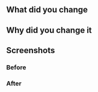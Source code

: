 <!-- Add or remove sections as needed -->
## What did you change
<!-- Describe what your changes will do if merged -->

## Why did you change it
<!-- Be sure to link any relevant changes such as other PRs, issues, or Discord convos -->

## Screenshots
### Before


### After
